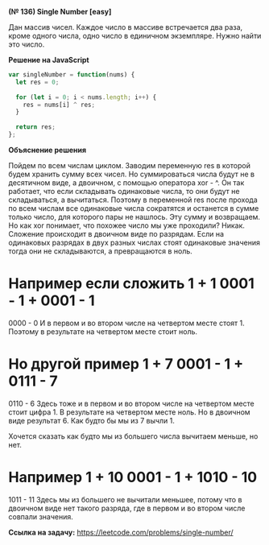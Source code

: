 **(№ 136) Single Number [easy]**

Дан массив чисел. Каждое число в массиве встречается два раза, кроме одного числа, одно число в единичном экземпляре. Нужно найти это число.

**Решение на JavaScript**

```javascript
var singleNumber = function(nums) {
  let res = 0;
  
  for (let i = 0; i < nums.length; i++) {
    res = nums[i] ^ res;
  }
  
  return res;
};
```

**Объяснение решения**

Пойдем по всем числам циклом. Заводим переменную res в которой будем хранить сумму всех чисел. Но суммироваться числа будут не в десятичном виде, а двоичном, с помощью оператора xor - ^. Он так работает, что если складывать одинаковые числа, то они будут не складываться, а вычитаться. Поэтому в переменной res после прохода по всем числам все одинаковые числа сократятся и останется в сумме только число, для которого пары не нашлось. Эту сумму и возвращаем.
Но как xor понимает, что похожее число мы уже проходили? Никак. Сложение происходит в двоичном виде по разрядам. Если на одинаковых разрядах в двух разных числах стоят одинаковые значения тогда они не складываются, а превращаются в ноль.

Например если сложить 1 + 1
0001 - 1
+
0001 - 1
=
0000 - 0
И в первом и во втором числе на четвертом месте стоят 1. Поэтому в результате на четвертом месте стоит ноль.

Но другой пример 1 + 7
0001 - 1
+
0111 - 7
=
0110 - 6
Здесь тоже и в первом и во втором числе на четвертом месте стоит цифра 1. В результате на четвертом месте ноль. Но в двоичном виде результат 6. Как будто бы мы из 7 вычли 1.

Хочется сказать как будто мы из большего числа вычитаем меньше, но нет.

Например 1 + 10
0001 - 1
+
1010 - 10
=
1011 - 11
Здесь мы из большего не вычитали меньшее, потому что в двоичном виде нет такого разряда, где в первом и во втором числе совпали значения.

**Ссылка на задачу:** https://leetcode.com/problems/single-number/